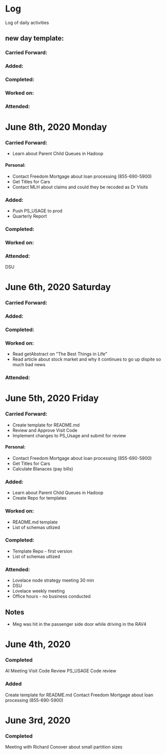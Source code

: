 # Log
Log of daily activities
## new day template:
### Carried Forward:
### Added:
### Completed:
### Worked on:
### Attended:

# June 8th, 2020 Monday
### Carried Forward:
* Learn about Parent Child Queues in Hadoop
#### Personal:
* Contact Freedom Mortgage about loan processing (855-690-5900)
* Get Titles for Cars
* Contact MLH about claims and could they be recoded as Dr Visits
### Added:
* Push PS_USAGE to prod
* Quarterly Report
### Completed:
### Worked on:
### Attended:
DSU

# June 6th, 2020 Saturday
### Carried Forward:
### Added:
### Completed:
### Worked on:
* Read getAbstract on "The Best Things in Life" 
* Read article about stock market and why it continues to go up dispite so much bad news
### Attended:


# June 5th, 2020 Friday
### Carried Forward:
* Create template for README.md
* Review and Approve Visit Code
* Implement changes to PS_Usage and submit for review
#### Personal:
* Contact Freedom Mortgage about loan processing (855-690-5900)
* Get Titles for Cars
* Calculate Blanaces (pay bills)
### Added:
* Learn about Parent Child Queues in Hadoop
* Create Repo for templates
### Worked on:
* README.md template
* List of schemas utlized
### Completed:
* Template Repo - first version
* List of schemas utlized
### Attended:
* Lovelace node strategy meeting 30 min
* DSU
* Lovelace weekly meeting
* Office hours - no business conducted
## Notes
* Meg was hit in the passenger side door while driving in the RAV4

# June 4th, 2020
### Completed
AI Meeting
Visit Code Review 
PS_USAGE Code review
### Added
Create template for README.md
Contact Freedom Mortgage about loan processing (855-690-5900)

# June 3rd, 2020
### Completed
Meeting with Richard Conover about small partition sizes
